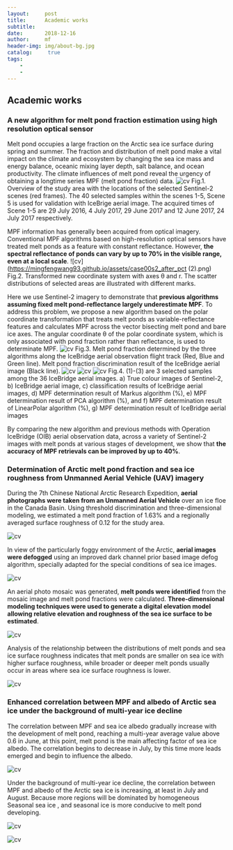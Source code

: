 ```yaml
---
layout:     post
title:      Academic works
subtitle:   
date:       2018-12-16
author:     mf
header-img: img/about-bg.jpg
catalog: 	 true
tags:
    -
    -
---
```



## Academic works


### A new algorithm for melt pond fraction estimation using high resolution optical sensor

Melt pond occupies a large fraction on the Arctic sea ice surface during spring and summer. The fraction and distribution of melt pond make a vital impact on the climate and ecosystem by changing the sea ice mass and energy balance, oceanic mixing layer depth, salt balance, and ocean productivity. The climate influences of melt pond reveal the urgency of obtaining a longtime series MPF (melt pond fraction) data. 
![cv](https://mingfengwang93.github.io/assets/icebridge.png)
                   Fig.1. Overview of the study area with the locations of the selected Sentinel-2 
                   scenes (red frames). The 40 selected samples within the scenes 1-5, Scene 5 is 
                   used for validation with IceBrige aerial image.  The acquired times of Scene 1-5 
                   are 29 July 2016, 4 July 2017, 29 June 2017 and 12 June 2017, 24 July 2017 respectively. 


MPF information has generally been acquired from optical imagery. Conventional MPF algorithms based on high-resolution optical sensors have treated melt ponds as a feature with constant reflectance. However, **the spectral reflectance of ponds can vary by up to 70% in the visible range, even at a local scale**.
![cv](https://mingfengwang93.github.io/assets/case00s2_after_pct (2).png)
                   Fig.2. Transformed new coordinate system with axes θ and r. The scatter distributions
                   of selected areas are illustrated with different marks.
                   
                   
Here we use Sentinel-2 imagery to demonstrate that **previous algorithms assuming fixed melt pond-reflectance largely underestimate MPF**. To address this problem, we propose a new algorithm based on the polar coordinate transformation that treats melt ponds as variable-reflectance features and calculates MPF across the vector bisecting melt pond and bare ice axes. The angular coordinate θ of the polar coordinate system, which is only associated with pond fraction rather than reflectance, is used to determinate MPF.
![cv](https://mingfengwang93.github.io/assets/compare.png)
                  Fig.3. Melt pond fraction determined by the three algorithms 
                  along the IceBridge aerial observation flight track (Red, Blue 
                  and Green line). Melt pond fraction discrimination result of the 
                  IceBridge aerial image (Black line).
![cv](https://mingfengwang93.github.io/assets/case1.png)
![cv](https://mingfengwang93.github.io/assets/case2.png)
![cv](https://mingfengwang93.github.io/assets/case3.png)
                  Fig.4. (1)-(3) are 3 selected samples among the 36 IceBridge aerial images. a) 
                  True colour images of Sentinel-2, b) IceBridge aerial image, c) classification 
                  results of IceBridge aerial images, d) MPF determination result of Markus algorithm 
                  (%), e) MPF determination result of PCA algorithm (%), and f) MPF determination result 
                  of LinearPolar algorithm (%), g) MPF determination result of IceBridge aerial images


By comparing the new algorithm and previous methods with Operation IceBridge (OIB) aerial observation data, across a variety of Sentinel-2 images with melt ponds at various stages of development, we show that **the accuracy of MPF retrievals can be improved by up to 40%**. 











### Determination of Arctic melt pond fraction and sea ice roughness from Unmanned Aerial Vehicle (UAV) imagery 

During the 7th Chinese National Arctic Research Expedition, **aerial photographs were taken from an Unmanned Aerial Vehicle** over an ice floe in the Canada Basin. Using threshold discrimination and three-dimensional modeling, we estimated a melt pond fraction of 1.63% and a regionally averaged surface roughness of 0.12 for the study area.

![cv](https://mingfengwang93.github.io/assets/position.bmp)

In view of the particularly foggy environment of the Arctic, **aerial images were defogged** using an improved dark channel prior based image defog algorithm, specially adapted for the special conditions of sea ice images.

![cv](https://mingfengwang93.github.io/assets/defog.bmp)

An aerial photo mosaic was generated, **melt ponds were identified** from the mosaic image and melt pond fractions were calculated. **Three-dimensional modeling techniques were used to generate a digital elevation model allowing relative elevation and roughness of the sea ice surface to be estimated**. 

![cv](https://mingfengwang93.github.io/assets/dem.bmp)

Analysis of the relationship between the distributions of melt ponds and sea ice surface roughness indicates that melt ponds are smaller on sea ice with higher surface roughness, while broader or deeper melt ponds usually occur in areas where sea ice surface roughness is lower.

![cv](https://mingfengwang93.github.io/assets/scatter.bmp)








### Enhanced correlation between MPF and albedo of Arctic sea ice under the background of multi-year ice decline

The correlation between MPF and sea ice albedo gradually increase with the development of melt pond, reaching a multi-year average value above 0.6 in June, at this point, melt pond is the main affecting factor of sea ice albedo. The correlation begins to decrease in July, by this time more leads emerged and begin to influence the albedo.

![cv](https://mingfengwang93.github.io/assets/mpf-seasonal.bmp)

Under the background of multi-year ice decline, the correlation between MPF and albedo of the Arctic sea ice is increasing, at least in July and August. Because more regions will be dominated by homogeneous Seasonal sea ice , and seasonal ice is more conducive to melt pond developing.

![cv](https://mingfengwang93.github.io/assets/interannual-albedo.bmp)

![cv](https://mingfengwang93.github.io/assets/multi-year-ice.bmp)


